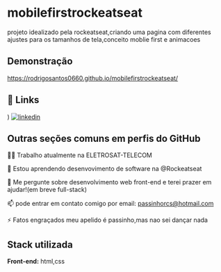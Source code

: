 # mobilefirstrockeatseat

 projeto idealizado pela rockeatseat,criando uma pagina com diferentes ajustes para os tamanhos de tela,conceito moblie first e animacoes

## Demonstração
https://rodrigosantos0660.github.io/mobilefirstrockeatseat/


## 🔗 Links
)
[![linkedin](https://img.shields.io/badge/linkedin-0A66C2?style=for-the-badge&logo=linkedin&logoColor=white)](https://www.linkedin.com/in/rodrigo-santos-807430235/)



## Outras seções comuns em perfis do GitHub
👩‍💻 Trabalho atualmente na ELETROSAT-TELECOM

🧠 Estou aprendendo desenvovimento de software na @Rockeatseat

💬 Me pergunte sobre desenvolvimento web front-end e terei prazer em ajudar!(em breve full-stack)

📫 pode entrar em contato comigo por email: passinhorcs@hotmail.com
 
⚡️ Fatos engraçados meu apelido é passinho,mas nao sei dançar nada


## Stack utilizada

**Front-end:** html,css



